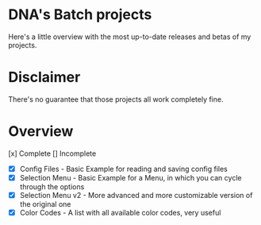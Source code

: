# DNA's Batch projects
Here's a little overview with the most up-to-date releases and betas of my projects.

# Disclaimer
There's no guarantee that those projects all work completely fine.

# Overview
[x] Complete [] Incomplete

- [x] Config Files - Basic Example for reading and saving config files
- [x] Selection Menu - Basic Example for a Menu, in which you can cycle through the options
- [x] Selection Menu v2 - More advanced and more customizable version of the original one
- [x] Color Codes - A list with all available color codes, very useful
